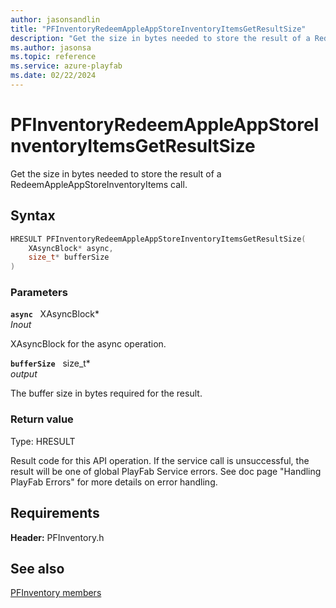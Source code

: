 ```yaml
---
author: jasonsandlin
title: "PFInventoryRedeemAppleAppStoreInventoryItemsGetResultSize"
description: "Get the size in bytes needed to store the result of a RedeemAppleAppStoreInventoryItems call."
ms.author: jasonsa
ms.topic: reference
ms.service: azure-playfab
ms.date: 02/22/2024
---
```


# PFInventoryRedeemAppleAppStoreInventoryItemsGetResultSize  

Get the size in bytes needed to store the result of a RedeemAppleAppStoreInventoryItems call.  

## Syntax  
  
```cpp
HRESULT PFInventoryRedeemAppleAppStoreInventoryItemsGetResultSize(  
    XAsyncBlock* async,  
    size_t* bufferSize  
)  
```  
  
### Parameters  
  
**`async`** &nbsp; XAsyncBlock*  
*_Inout_*  
  
XAsyncBlock for the async operation.  
  
**`bufferSize`** &nbsp; size_t*  
*output*  
  
The buffer size in bytes required for the result.  
  
  
### Return value
Type: HRESULT
  
Result code for this API operation. If the service call is unsuccessful, the result will be one of global PlayFab Service errors. See doc page "Handling PlayFab Errors" for more details on error handling.
  
  
## Requirements  
  
**Header:** PFInventory.h
  
## See also  
[PFInventory members](../pfinventory_members.md)  

  
  
